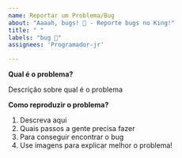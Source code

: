 ```yaml
---
name: Reportar um Problema/Bug
about: "Aaaah, bugs! 👾 - Reporte bugs no King!"
title: " "
labels: "bug 🐞"
assignees: 'Programador-jr'

---
```



**Qual é o problema?**

Descrição sobre qual é o problema

**Como reproduzir o problema?**

1. Descreva aqui
2. Quais passos a gente precisa fazer
3. Para conseguir encontrar o bug
4. Use imagens para explicar melhor o problema!
